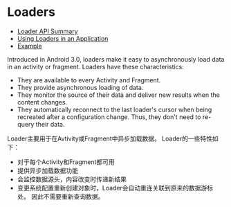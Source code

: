
# Loaders
- [Loader API Summary](./loader-api.md)
- [Using Loaders in an Application](./using-loader.md)
- [Example](./loader-example.md)

Introduced in Android 3.0, loaders make it easy to asynchronously load data in an activity or fragment. 
Loaders have these characteristics:
- They are available to every Activity and Fragment.
- They provide asynchronous loading of data.
- They monitor the source of their data and deliver new results when the content changes.
- They automatically reconnect to the last loader's cursor when being recreated after a configuration change. 
  Thus, they don't need to re-query their data.

Loader主要用于在Avtivity或Fragment中异步加载数据。
Loader的一些特性如下：
- 对于每个Activity和Fragment都可用
- 提供异步加载数据功能
- 会监控数据源头，内容改变时传递新结果
- 变更系统配置重新创建对象时，Loader会自动重连关联到原来的数据游标处。
  因此不需要重新查询数据。
  
